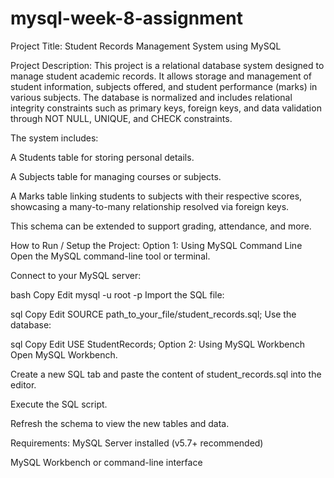 # mysql-week-8-assignment

Project Title:
Student Records Management System using MySQL

Project Description:
This project is a relational database system designed to manage student academic records. It allows storage and management of student information, subjects offered, and student performance (marks) in various subjects. The database is normalized and includes relational integrity constraints such as primary keys, foreign keys, and data validation through NOT NULL, UNIQUE, and CHECK constraints.

The system includes:

A Students table for storing personal details.

A Subjects table for managing courses or subjects.

A Marks table linking students to subjects with their respective scores, showcasing a many-to-many relationship resolved via foreign keys.

This schema can be extended to support grading, attendance, and more.

How to Run / Setup the Project:
Option 1: Using MySQL Command Line
Open the MySQL command-line tool or terminal.

Connect to your MySQL server:

bash
Copy
Edit
mysql -u root -p
Import the SQL file:

sql
Copy
Edit
SOURCE path_to_your_file/student_records.sql;
Use the database:

sql
Copy
Edit
USE StudentRecords;
Option 2: Using MySQL Workbench
Open MySQL Workbench.

Create a new SQL tab and paste the content of student_records.sql into the editor.

Execute the SQL script.

Refresh the schema to view the new tables and data.

Requirements:
MySQL Server installed (v5.7+ recommended)

MySQL Workbench or command-line interface
